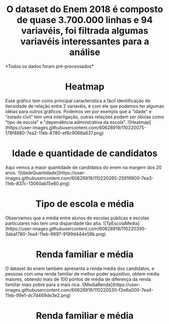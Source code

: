 <h1 align="center">O dataset do Enem 2018 é composto de quase 3.700.000 linhas e 94 variavéis, foi filtrada algumas variavéis interessantes para a análise</h1>
<p align="justify">*Todos os dados foram pré-processados*</p>

<h1 align="center"> Heatmap </h1>
Esse gráfico tem como principal característica a fácil identificação de itensidade de relação entre 2 variavéis, é com ele que podemos ter algumas idéias para outros gráficos. Podemos ver por exemplo que a "idade" e "estado civil" tem uma interligação, outras relações podem ser óbvias como "tipo de escola" e "dependência admnistrativa da escola".
![Heatmap](https://user-images.githubusercontent.com/60628919/110220075-178f4880-7ea2-11eb-8780-ef6c9066a637.png)

<h1 align="center"> Idade e quantidade de candidatos </h1>
Aqui vemos a maior quantidade de candidatos do enem na margem dos 20 anos.
![IdadeQuantidade](https://user-images.githubusercontent.com/60628919/110220265-25919900-7ea3-11eb-837c-13060ab15e80.png)

<h1 align="center"> Tipo de escola e média </h1>
Observamos que a média entre alunos de escolas públicas e escolas particulares não tem uma disparidade tão alta.
![TpEscolaMedia](https://user-images.githubusercontent.com/60628919/110220395-3abaf780-7ea4-11eb-9997-9199d444e58b.png)

<h1 align="center"> Renda familiar e média </h1>
O dataset do enem também apresenta a renda média dos candidatos, e pessoas com uma renda familiar de melhor poder aquisitivo, obtem média maiores, obtendo mais de 100 pontos de média de diferença da renda familiar mais pobre para a mais rica.
![MediaRenda](https://user-images.githubusercontent.com/60628919/110220530-f2e8a000-7ea4-11eb-99e1-dc7d469de3e2.png)

<h1 align="center"> Renda familiar e média </h1>


